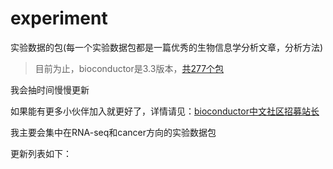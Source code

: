 # experiment
实验数据的包(每一个实验数据包都是一篇优秀的生物信息学分析文章，分析方法)
>目前为止，bioconductor是3.3版本，[共277个包](https://www.bioconductor.org/packages/3.3/data/experiment/)

我会抽时间慢慢更新

如果能有更多小伙伴加入就更好了，详情请见：[bioconductor中文社区招募站长](http://www.bio-info-trainee.com/1448.html)

我主要会集中在RNA-seq和cancer方向的实验数据包

更新列表如下：
